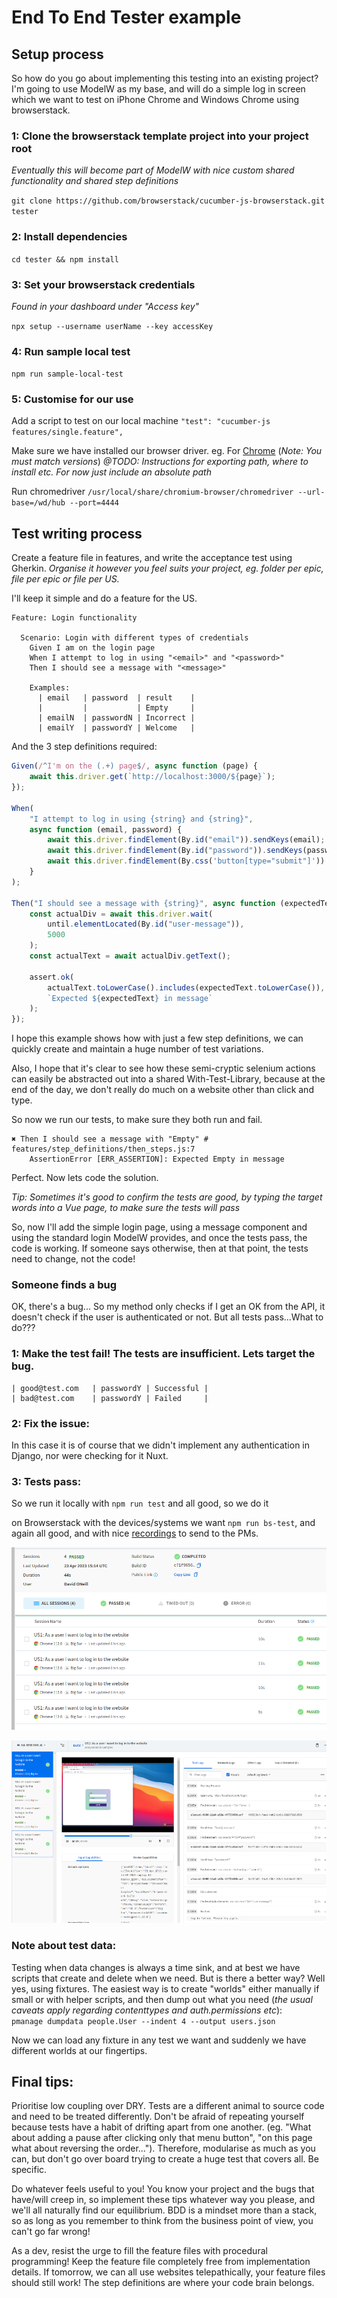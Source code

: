 # End To End Tester example

## Setup process

So how do you go about implementing this testing into an existing project? I'm
going to use ModelW as my base, and will do a simple log in screen which we want
to test on iPhone Chrome and Windows Chrome using browserstack.

### 1: Clone the browserstack template project into your project root

_Eventually this will become part of ModelW with nice custom shared
functionality and shared step definitions_

`git clone https://github.com/browserstack/cucumber-js-browserstack.git tester`

### 2: Install dependencies

`cd tester && npm install`

### 3: Set your browserstack credentials

_Found in your dashboard under "Access key"_

`npx setup --username userName --key accessKey`

### 4: Run sample local test

`npm run sample-local-test`

### 5: Customise for our use

Add a script to test on our local machine
`"test": "cucumber-js features/single.feature",`

Make sure we have installed our browser driver. eg. For
[Chrome](https://chromedriver.chromium.org/downloads) (_Note: You must match
versions_) _@TODO: Instructions for exporting path, where to install etc. For
now just include an absolute path_

Run chromedriver
`/usr/local/share/chromium-browser/chromedriver --url-base=/wd/hub --port=4444`

## Test writing process

Create a feature file in features, and write the acceptance test using Gherkin.
_Organise it however you feel suits your project, eg. folder per epic, file per
epic or file per US._

I'll keep it simple and do a feature for the US.

```
Feature: Login functionality

  Scenario: Login with different types of credentials
    Given I am on the login page
    When I attempt to log in using "<email>" and "<password>"
    Then I should see a message with "<message>"

    Examples:
      | email   | password  | result    |
      |         |           | Empty     |
      | emailN  | passwordN | Incorrect |
      | emailY  | passwordY | Welcome   |
```

And the 3 step definitions required:

```js
Given(/^I'm on the (.+) page$/, async function (page) {
    await this.driver.get(`http://localhost:3000/${page}`);
});

When(
    "I attempt to log in using {string} and {string}",
    async function (email, password) {
        await this.driver.findElement(By.id("email")).sendKeys(email);
        await this.driver.findElement(By.id("password")).sendKeys(password);
        await this.driver.findElement(By.css('button[type="submit"]')).click();
    }
);

Then("I should see a message with {string}", async function (expectedText) {
    const actualDiv = await this.driver.wait(
        until.elementLocated(By.id("user-message")),
        5000
    );
    const actualText = await actualDiv.getText();

    assert.ok(
        actualText.toLowerCase().includes(expectedText.toLowerCase()),
        `Expected ${expectedText} in message`
    );
});
```

I hope this example shows how with just a few step definitions, we can quickly
create and maintain a huge number of test variations.

Also, I hope that it's clear to see how these semi-cryptic selenium actions can
easily be abstracted out into a shared With-Test-Library, because at the end of
the day, we don't really do much on a website other than click and type.

So now we run our tests, to make sure they both run and fail.

```
✖ Then I should see a message with "Empty" # features/step_definitions/then_steps.js:7
    AssertionError [ERR_ASSERTION]: Expected Empty in message
```

Perfect. Now lets code the solution.

_Tip: Sometimes it's good to confirm the tests are good, by typing the target
words into a Vue page, to make sure the tests will pass_

So, now I'll add the simple login page, using a message component and using the
standard login ModelW provides, and once the tests pass, the code is working. If
someone says otherwise, then at that point, the tests need to change, not the
code!

### Someone finds a bug

OK, there's a bug... So my method only checks if I get an OK from the API, it
doesn't check if the user is authenticated or not. But all tests pass...What to
do???

### 1: Make the test fail! The tests are insufficient. Lets target the bug.

    | good@test.com   | passwordY | Successful |
    | bad@test.com    | passwordY | Failed     |

### 2: Fix the issue:

In this case it is of course that we didn't implement any authentication in
Django, nor were checking for it Nuxt.

### 3: Tests pass:

So we run it locally with `npm run test` and all good, so we do it

on Browserstack with the devices/systems we want `npm run bs-test`, and again
all good, and with nice
[recordings](https://automate.browserstack.com/dashboard/v2/public-build/ZjJMTTZDcVZnc2Ntdjd1ekg3ditxeHJ0M0kvemVNc09wVnp0RGxXWGgwOTEwbXR3K1FPVFpVaDU0b2xXMkR0cE5rU0RpTzEyREwzUDRZU2IrWU1wOUE9PS0tQmwxb0QrZVRiR2s5YjhFNUxRQ0FlUT09--cf6d314a1f6ebfc3b7392254e85250d4c272fae3)
to send to the PMs.

![Browserstack run](/readme_images/bs001.png)

![Browserstack video](/readme_images/bs002.png)

### Note about test data:

Testing when data changes is always a time sink, and at best we have scripts
that create and delete when we need. But is there a better way? Well yes, using
fixtures. The easiest way is to create "worlds" either manually if small or with
helper scripts, and then dump out what you need (_the usual caveats apply
regarding contenttypes and auth.permissions etc_):  
`pmanage dumpdata people.User --indent 4 --output users.json`

Now we can load any fixture in any test we want and suddenly we have different
worlds at our fingertips.

## Final tips:

Prioritise low coupling over DRY. Tests are a different animal to source code
and need to be treated differently. Don't be afraid of repeating yourself
because tests have a habit of drifting apart from one another. (eg. "What about
adding a pause after clicking only that menu button", "on this page what about
reversing the order..."). Therefore, modularise as much as you can, but don't go
over board trying to create a huge test that covers all. Be specific.

Do whatever feels useful to you! You know your project and the bugs that
have/will creep in, so implement these tips whatever way you please, and we'll
all naturally find our equilibrium. BDD is a mindset more than a stack, so as
long as you remember to think from the business point of view, you can't go far
wrong!

As a dev, resist the urge to fill the feature files with procedural programming!
Keep the feature file completely free from implementation details. If tomorrow,
we can all use websites telepathically, your feature files should still work!
The step definitions are where your code brain belongs.
